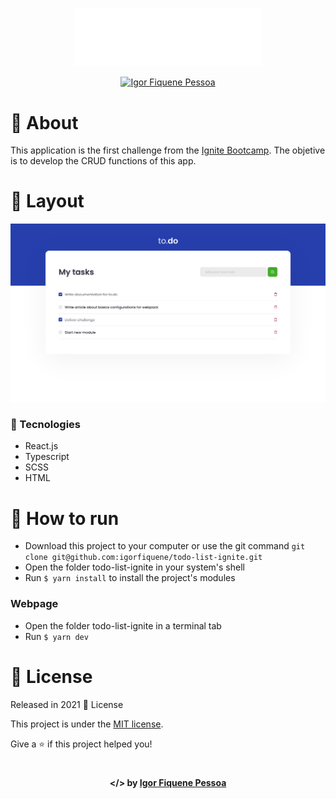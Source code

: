 <p align="center">
  <img src="./.github/logo.svg" alt="Image of the ignite-todolist-challenge application" width="300px">
</p>

<p align="center">	
  <a href="https://www.linkedin.com/in/igor-fiquene/">
      <img alt="Igor Fiquene Pessoa" src="https://img.shields.io/badge/-Igor%20Fiquene-273FAD?style=flat&logo=Linkedin&logoColor=white" />
  </a>
</p>

# 📖 About

This application is the first challenge from the [Ignite Bootcamp](https://rocketseat.com.br/ignite). The objetive is to develop the CRUD functions of this app.

# 📐 Layout

<div align="center">
  <p align="center">
    <img src="./.github/main.png" width="700px" alt="Home page">
  </p>
</div>

### 🚀 Tecnologies

- React.js
- Typescript
- SCSS
- HTML

# 🔧 How to run

- Download this project to your computer or use the git command `git clone git@github.com:igorfiquene/todo-list-ignite.git`
- Open the folder todo-list-ignite in your system's shell
- Run `$ yarn install` to install the project's modules

### Webpage

- Open the folder todo-list-ignite in a terminal tab
- Run `$ yarn dev`

# :closed_book: License

Released in 2021 :closed_book: License

This project is under the [MIT license](./LICENSE).

Give a ⭐️ if this project helped you!

#

<p align="center">
   <b> &#60;/&#62; by <a href="https://www.linkedin.com/in/igor-fiquene/">Igor Fiquene Pessoa</a></b>
</p>
